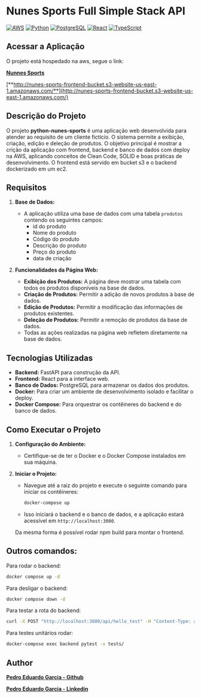 # Nunes Sports Full Simple Stack API
[![AWS](https://img.shields.io/badge/AWS-Cloud-yellow.svg)](https://aws.amazon.com/)
[![Python](https://img.shields.io/badge/Python-3.12-blue.svg)](https://www.python.org/)
[![PostgreSQL](https://img.shields.io/badge/PostgreSQL-12-blue.svg)](https://www.postgresql.org/)
[![React](https://img.shields.io/badge/React-18-blue.svg)](https://reactjs.org/)
[![TypeScript](https://img.shields.io/badge/TypeScript-4.9-blue.svg)](https://www.typescriptlang.org/)

## Acessar a Aplicação

O projeto está hospedado na aws, segue o link:
   
[**Nunnes Sports**](http://nunes-sports-frontend-bucket.s3-website-us-east-1.amazonaws.com/)

[**http://nunes-sports-frontend-bucket.s3-website-us-east-1.amazonaws.com/**](http://nunes-sports-frontend-bucket.s3-website-us-east-1.amazonaws.com/)

## Descrição do Projeto

O projeto **python-nunes-sports** é uma aplicação web desenvolvida para atender ao requisito de um cliente fictício. O sistema permite a exibição, criação, edição e deleção de produtos. O objetivo principal é mostrar a crição da aplicação com frontend, backend e banco de dados com deploy na AWS, aplicando conceitos de Clean Code, SOLID e boas práticas de desenvolvimento. O frontend está servido em bucket s3 e o backend dockerizado em um ec2.

## Requisitos

1. **Base de Dados:**
   - A aplicação utiliza uma base de dados com uma tabela `produtos` contendo os seguintes campos:
     - id do produto
     - Nome do produto
     - Código do produto
     - Descrição do produto
     - Preço do produto
     - data de criação

2. **Funcionalidades da Página Web:**
   - **Exibição dos Produtos:** A página deve mostrar uma tabela com todos os produtos disponíveis na base de dados.
   - **Criação de Produtos:** Permitir a adição de novos produtos à base de dados.
   - **Edição de Produtos:** Permitir a modificação das informações de produtos existentes.
   - **Deleção de Produtos:** Permitir a remoção de produtos da base de dados.
   - Todas as ações realizadas na página web refletem diretamente na base de dados.

## Tecnologias Utilizadas

- **Backend:** FastAPI para construção da API.
- **Frontend:** React para a interface web.
- **Banco de Dados:** PostgreSQL para armazenar os dados dos produtos.
- **Docker:** Para criar um ambiente de desenvolvimento isolado e facilitar o deploy.
- **Docker Compose:** Para orquestrar os contêineres do backend e do banco de dados.


## Como Executar o Projeto

1. **Configuração do Ambiente:**
   - Certifique-se de ter o Docker e o Docker Compose instalados em sua máquina.

2. **Iniciar o Projeto:**
   - Navegue até a raiz do projeto e execute o seguinte comando para iniciar os contêineres:
     ```bash
     docker-compose up
     ```
   - Isso iniciará o backend e o banco de dados, e a aplicação estará acessível em `http://localhost:3000`.

   Da mesma forma é possível rodar npm build para montar o frontend.

## Outros comandos:

Para rodar o backend:
```bash
docker compose up -d
```

Para desligar o backend:
```bash
docker compose down -d
```

Para testar a rota do backend:
```bash
curl -X POST "http://localhost:3000/api/hello_test" -H "Content-Type: application/json" -d '{"username": "JohnDoe"}'
```

Para testes unitários rodar:
```bash
docker-compose exec backend pytest -v tests/
```

## Author

[**Pedro Eduardo Garcia - Github**](https://github.com/PedroEduardoGarcia)

[**Pedro Eduardo Garcia - Linkedin**](https://www.linkedin.com/in/pedro-eduardo-garcia-766774244/)